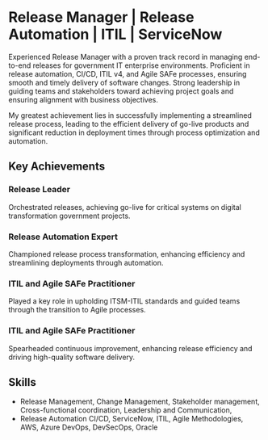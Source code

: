# Release Manager | Release Automation | ITIL | ServiceNow
Experienced Release Manager with a proven track record in managing end-to-end releases for government IT enterprise environments. Proficient in release automation, CI/CD, ITIL v4, and Agile SAFe processes, ensuring smooth and timely delivery of software changes. Strong leadership in guiding teams and stakeholders toward achieving project goals and ensuring alignment with business objectives. 

My greatest achievement lies in successfully implementing a streamlined release process, leading to the efficient delivery of go-live products and significant reduction in deployment times through process optimization and automation.
## Key Achievements
### Release Leader
Orchestrated releases, achieving go-live for critical systems on digital transformation government projects.
### Release Automation Expert
Championed release process transformation, enhancing efficiency and streamlining deployments through automation.
### ITIL and Agile SAFe Practitioner
Played a key role in upholding ITSM-ITIL standards and guided teams through the transition to Agile processes.
### ITIL and Agile SAFe Practitioner
Spearheaded continuous improvement, enhancing release efficiency and driving high-quality software delivery.
## Skills
- Release Management, Change Management, Stakeholder management, Cross-functional coordination, Leadership and Communication,
- Release Automation CI/CD, ServiceNow, ITIL, Agile Methodologies, AWS, Azure DevOps, DevSecOps, Oracle
